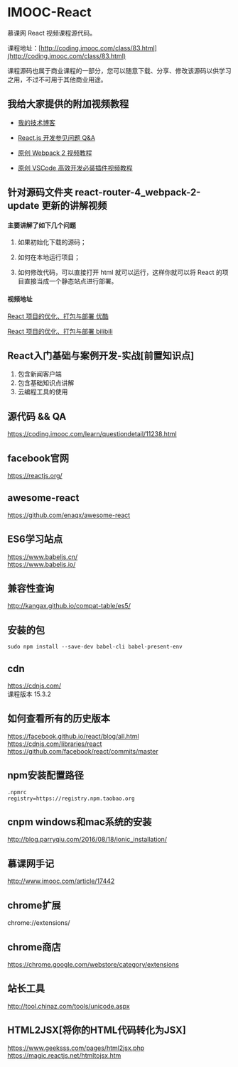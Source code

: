 # IMOOC-React
慕课网 React 视频课程源代码。

课程地址：[http://coding.imooc.com/class/83.html](http://coding.imooc.com/class/83.html)

课程源码也属于商业课程的一部分，您可以随意下载、分享、修改该源码以供学习之用，不过不可用于其他商业用途。

## 我给大家提供的附加视频教程

* [我的技术博客](http://blog.parryqiu.com/)

* [React.js 开发参见问题 Q&A](http://blog.parryqiu.com/2017/03/09/react-q-and-a/)

* [原创 Webpack 2 视频教程](https://devopen.club/course/webpack)

* [原创 VSCode 高效开发必装插件视频教程](https://devopen.club/course/vscode)

## 针对源码文件夹 react-router-4_webpack-2-update 更新的讲解视频

#### 主要讲解了如下几个问题

1. 如果初始化下载的源码；

2. 如何在本地运行项目；

3. 如何修改代码，可以直接打开 html 就可以运行，这样你就可以将 React 的项目直接当成一个静态站点进行部署。

#### 视频地址

[React 项目的优化、打包与部署 优酷](http://v.youku.com/v_show/id_XMzQ5MjE3NDg1Ng==.html)

[React 项目的优化、打包与部署 bilibili](https://www.bilibili.com/video/av21258295/)
## React入门基础与案例开发-实战[前置知识点]
1. 包含新闻客户端
2. 包含基础知识点讲解
3. 云编程工具的使用
## 源代码 && QA
https://coding.imooc.com/learn/questiondetail/11238.html
## facebook官网
https://reactjs.org/
## awesome-react
https://github.com/enaqx/awesome-react
## ES6学习站点
https://www.babeljs.cn/  
https://www.babeljs.io/  
## 兼容性查询
http://kangax.github.io/compat-table/es5/
## 安装的包
```
sudo npm install --save-dev babel-cli babel-present-env
```
## cdn
https://cdnjs.com/  
课程版本 15.3.2
## 如何查看所有的历史版本
https://facebook.github.io/react/blog/all.html  
https://cdnjs.com/libraries/react  
https://github.com/facebook/react/commits/master
## npm安装配置路径
```
.npmrc
registry=https://registry.npm.taobao.org
```
## cnpm windows和mac系统的安装
http://blog.parryqiu.com/2016/08/18/ionic_installation/
## 慕课网手记
http://www.imooc.com/article/17442
## chrome扩展
chrome://extensions/
## chrome商店
https://chrome.google.com/webstore/category/extensions
## 站长工具
http://tool.chinaz.com/tools/unicode.aspx
## HTML2JSX[将你的HTML代码转化为JSX]
https://www.geeksss.com/pages/html2jsx.php  
https://magic.reactjs.net/htmltojsx.htm  
